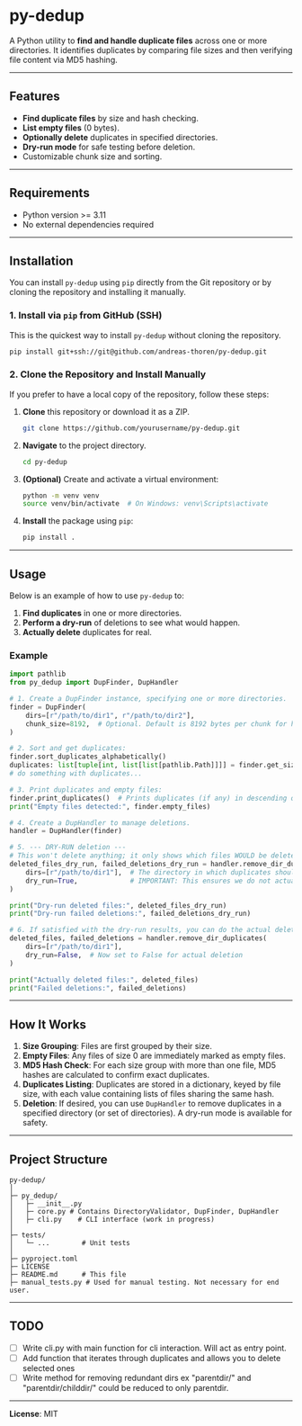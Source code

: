# py-dedup

A Python utility to **find and handle duplicate files** across one or more directories. It identifies duplicates by comparing file sizes and then verifying file content via MD5 hashing.

---

## Features

- **Find duplicate files** by size and hash checking.
- **List empty files** (0 bytes).
- **Optionally delete** duplicates in specified directories.
- **Dry-run mode** for safe testing before deletion.
- Customizable chunk size and sorting.

---

## Requirements
- Python version >= 3.11
- No external dependencies required

---

## Installation

You can install `py-dedup` using `pip` directly from the Git repository or by cloning the repository and installing it manually.

### 1. Install via `pip` from GitHub (SSH)

This is the quickest way to install `py-dedup` without cloning the repository.

```bash
pip install git+ssh://git@github.com/andreas-thoren/py-dedup.git
```

### 2. Clone the Repository and Install Manually

If you prefer to have a local copy of the repository, follow these steps:

1. **Clone** this repository or download it as a ZIP.

    ```bash
    git clone https://github.com/yourusername/py-dedup.git
    ```

2. **Navigate** to the project directory.

    ```bash
    cd py-dedup
    ```

3. **(Optional)** Create and activate a virtual environment:

    ```bash
    python -m venv venv
    source venv/bin/activate  # On Windows: venv\Scripts\activate
    ```

4. **Install** the package using `pip`:

    ```bash
    pip install .
    ```

---

## Usage

Below is an example of how to use `py-dedup` to:
1. **Find duplicates** in one or more directories.
2. **Perform a dry-run** of deletions to see what would happen.
3. **Actually delete** duplicates for real.

### Example

```python
import pathlib
from py_dedup import DupFinder, DupHandler

# 1. Create a DupFinder instance, specifying one or more directories.
finder = DupFinder(
    dirs=[r"/path/to/dir1", r"/path/to/dir2"],
    chunk_size=8192,  # Optional. Default is 8192 bytes per chunk for hashing.
)

# 2. Sort and get duplicates:
finder.sort_duplicates_alphabetically()
duplicates: list[tuple[int, list[list[pathlib.Path]]]] = finder.get_size_sorted_duplicates()
# do something with duplicates...

# 3. Print duplicates and empty files:
finder.print_duplicates()  # Prints duplicates (if any) in descending order by size
print("Empty files detected:", finder.empty_files)

# 4. Create a DupHandler to manage deletions.
handler = DupHandler(finder)

# 5. --- DRY-RUN deletion ---
# This won't delete anything; it only shows which files WOULD be deleted.
deleted_files_dry_run, failed_deletions_dry_run = handler.remove_dir_duplicates(
    dirs=[r"/path/to/dir1"],  # The directory in which duplicates should be removed
    dry_run=True,             # IMPORTANT: This ensures we do not actually delete anything
)

print("Dry-run deleted files:", deleted_files_dry_run)
print("Dry-run failed deletions:", failed_deletions_dry_run)

# 6. If satisfied with the dry-run results, you can do the actual deletion:
deleted_files, failed_deletions = handler.remove_dir_duplicates(
    dirs=[r"/path/to/dir1"],
    dry_run=False,  # Now set to False for actual deletion
)

print("Actually deleted files:", deleted_files)
print("Failed deletions:", failed_deletions)
```

---

## How It Works

1. **Size Grouping**: Files are first grouped by their size. 
2. **Empty Files**: Any files of size 0 are immediately marked as empty files.
3. **MD5 Hash Check**: For each size group with more than one file, MD5 hashes are calculated to confirm exact duplicates.
4. **Duplicates Listing**: Duplicates are stored in a dictionary, keyed by file size, with each value containing lists of files sharing the same hash.
5. **Deletion**: If desired, you can use `DupHandler` to remove duplicates in a specified directory (or set of directories). A dry-run mode is available for safety.

---

## Project Structure

```
py-dedup/
│
├─ py_dedup/
│   ├─ __init__.py
│   ├─ core.py # Contains DirectoryValidator, DupFinder, DupHandler
│   ├─ cli.py    # CLI interface (work in progress)
│
├─ tests/
│   └─ ...        # Unit tests
│
├─ pyproject.toml
├─ LICENSE
├─ README.md      # This file
├─ manual_tests.py # Used for manual testing. Not necessary for end user.
```

---

## TODO

- [ ] Write cli.py with main function for cli interaction. Will act as entry point.
- [ ] Add function that iterates through duplicates and allows you to delete selected ones
- [ ] Write method for removing redundant dirs ex "parentdir/" and "parentdir/childdir/" could be reduced to only parentdir.

---

**License**: MIT
